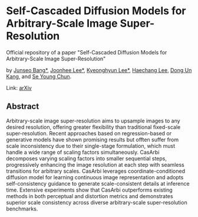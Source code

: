 # Self-Cascaded Diffusion Models for Arbitrary-Scale Image Super-Resolution

Official repository of a paper "Self-Cascaded Diffusion Models for Arbitrary-Scale Image Super-Resolution" 

by [Junseo Bang*](https://scholar.google.com/citations?user=xpkT_jAAAAAJ&hl=ko&scioq=diffusion+layout+generation&oi=ao), [Joonhee Lee*](https://icl.snu.ac.kr/members), [Kyeonghyun Lee*](https://www.linkedin.com/in/khlee0192), [Haechang Lee](https://scholar.google.com/citations?user=c_U5UZkAAAAJ&hl=ko), [Dong Un Kang](https://scholar.google.com/citations?user=Q70W1-4AAAAJ&hl=ko&scioq=diffusion+layout+generation&oi=ao), and [Se Young Chun](https://icl.snu.ac.kr/pi).

Link: [arXiv](https://arxiv.org/abs/2506.07813)

## Abstract
Arbitrary-scale image super-resolution aims to upsample images to any desired resolution, offering greater flexibility than traditional fixed-scale super-resolution. Recent approaches based on regression-based or generative models have shown promising results but offten suffer from scale inconsistency due to their single-stage formulation, which must handle a wide range of scaling factors simultaneously. CasArbi decomposes varying scaling factors into smaller sequential steps, progressively enhancing the image resolution at each step with seamless transitions for arbitrary scales. CasArbi leverages coordinate-conditioned diffusion model for learning continuous image representation and adopts self-consistency guidance to generate scale-consistent details at inference time. Extensive experiments show that CasArbi outperforms existing methods in both perceptual and distortion metrics and demonstrates superior scale consistency across diverse arbitrary-scale super-resolution benchmarks.

